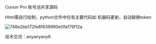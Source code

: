 Cursor Pro 账号池共享源码


Html需自行绘制，python文件中仅有主要代码如   机器码更新，自动替换token



![746e2bb172fe8f638990e0faf79f12a](https://github.com/user-attachments/assets/15bcbfc9-5ecb-4eb5-9703-36337643d9c1)




技术交流：anyanyany6
